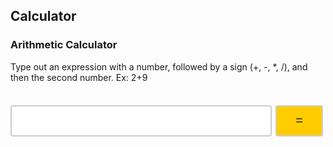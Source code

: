 ## Calculator
### Arithmetic Calculator

<head>
<style>
.input {
  width: 83%;
  height: 50px;
  padding: 12px 20px;
  margin: 8px 0;
  display: inline-block;
  border: 2px solid #ccc;
  border-radius: 4px;
  box-sizing: border-box;
  font-size: 20px;
}
.buttonEquals {
  width: 15%;
  height: 50px;
  background-color: #ffcc00;
  border: 2px solid #ccc;
  border-radius: 4px;
  color: #1E1E1E;
  padding: 10px 24px;
  text-align: center;
  text-decoration: none;
  display: inline-block;
  font-size: 20px;
  margin: 4px 2px;
  cursor: pointer;
}
.buttonEquals:hover {background-color: #ffeb9b;}

</style>
</head>
<body>
  <p>Type out an expression with a number, followed by a sign (+, -, *, /), and then the second number. Ex: 2+9</p>
  <pre id="result"></pre>
  <input id='expression' class = 'input' type='text'>
  <button class="buttonEquals" id="equals" on>=</button>
</body>




<script>
  const CALC_KEY = "CALCULATOR";
  var expression = document.getElementById('expression');
  var equals = document.getElementById('equals');
  var result = document.getElementById('result');
  var answer = 0;
  const operators = ["\\+","\\-","\\*","\\/"]
  const signs = ["+","-","*","/"]
  var num1 = 0;
  var num2 = 0;
  var operator = -1;
  var position = 0;
  var initial = window.localStorage.getItem(CALC_KEY);
  result.innerHTML = initial

  expression.addEventListener("keypress", function(event) {
  if (event.key === "Enter") {
    event.preventDefault();
    document.getElementById("equals").click();
  }
  });

  equals.addEventListener("click", function(){ separate();});
  
  function separate() {
    var str = expression.value;
    console.log(str);
    var array = Array.from(str)
    console.log(array);
      for (let i = 0; i < operators.length; i++) {
       position = str.search(operators[i])
       console.log(position);
       if (position > 0){
        break
       }
      }
    if (array[position] == "+") {
      operator = 0;
    } else if (array[position] == "-") {
      operator = 1;
    } else if (array[position] == "*") {
      operator = 2;
    } else if (array[position] == "/") {
      operator = 3;
    } else {
      alert("Try Again");
      expression.value = "";
      expression.focus();
      return
    }
    console.log("op"+operator)

    num1 = str.slice(0, position).trim();
    num2 = str.slice(position + 1, str.length).trim();
    expression.value = "";
    expression.focus();
    solve(num1, num2, operator);
  }

  function solve(num1, num2, operator) {
    if (operator == 0) {
      answer = parseInt(num1) + parseInt(num2);
    } else if (operator == 1) {
      answer = parseInt(num1) - parseInt(num2);
    } else if (operator == 2) {
      answer = parseInt(num1) * parseInt(num2);
    } else{
      answer = parseInt(num1) / parseInt(num2);
    }
    result.textContent += num1 + signs[operator] + num2 + "=" + answer + "\r\n"
    window.localStorage.setItem(CALC_KEY, result.innerHTML);

  }

</script>